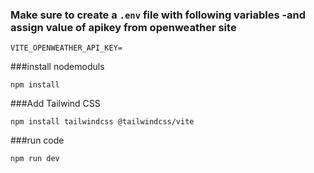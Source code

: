 
### Make sure to create a `.env` file with following variables -and assign value of apikey from openweather site

```
VITE_OPENWEATHER_API_KEY=
```
###install nodemoduls
```
npm install
```
###Add Tailwind CSS
```
npm install tailwindcss @tailwindcss/vite
```

###run code
```
npm run dev
```



